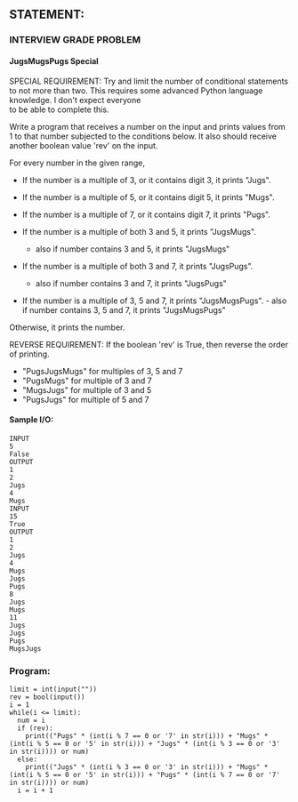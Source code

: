 ## STATEMENT:
### INTERVIEW GRADE PROBLEM
#### JugsMugsPugs Special
SPECIAL REQUIREMENT: 
Try and limit the number of conditional statements to not more than two. 
This requires some advanced Python language knowledge. I don't expect everyone  
to be able to complete this.

Write a program that receives a number on the input and prints values from 1 to that number subjected to the conditions below. 
It also should receive another boolean value 'rev' on the input. 

For every number in the given range,   
- If the number is a multiple of 3, or it contains digit 3, it prints "Jugs".   
- If the number is a multiple of 5, or it contains digit 5, it prints "Mugs".  
- If the number is a multiple of 7, or it contains digit 7, it prints "Pugs".

- If the number is a multiple of both 3 and 5, it prints "JugsMugs".        
  - also if number contains 3 and 5, it prints "JugsMugs"  
- If the number is a multiple of both 3 and 7, it prints "JugsPugs".        
  - also if number contains 3 and 7, it prints "JugsPugs"
 - If the number is a multiple of 3, 5 and 7, it prints "JugsMugsPugs".
       - also if number contains 3, 5 and 7, it prints "JugsMugsPugs"

Otherwise, it prints the number.

REVERSE REQUIREMENT:
If the boolean 'rev' is True, then reverse the order of printing.    
  - "PugsJugsMugs" for multiples of 3, 5 and 7   
  - "PugsMugs" for multiple of 3 and 7   
  - "MugsJugs" for multiple of 3 and 5    
  - "PugsJugs" for multiple of 5 and 7
#### Sample I/O:
```
INPUT 
5
False
OUTPUT
1
2
Jugs
4
Mugs
INPUT 
15
True
OUTPUT
1
2
Jugs
4
Mugs
Jugs
Pugs
8
Jugs
Mugs
11
Jugs
Jugs
Pugs
MugsJugs

```
### Program:
```
limit = int(input(""))
rev = bool(input())
i = 1
while(i <= limit):
  num = i
  if (rev):
    print(("Pugs" * (int(i % 7 == 0 or '7' in str(i))) + "Mugs" * (int(i % 5 == 0 or '5' in str(i))) + "Jugs" * (int(i % 3 == 0 or '3' in str(i)))) or num)
  else:
    print(("Jugs" * (int(i % 3 == 0 or '3' in str(i))) + "Mugs" * (int(i % 5 == 0 or '5' in str(i))) + "Pugs" * (int(i % 7 == 0 or '7' in str(i)))) or num)
  i = i + 1
  ```
